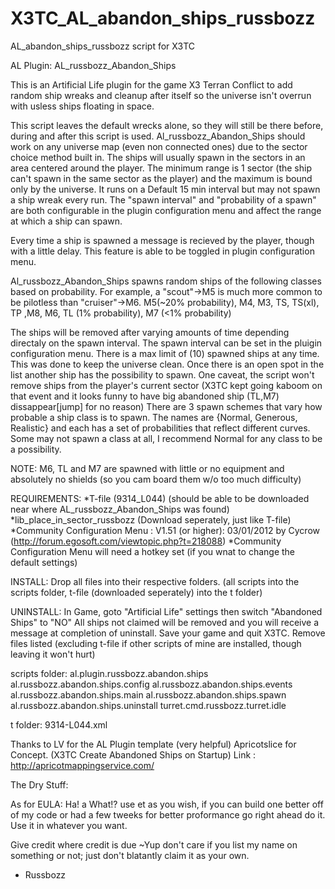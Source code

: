 X3TC_AL_abandon_ships_russbozz
==============================

AL_abandon_ships_russbozz script for X3TC


AL Plugin: AL_russbozz_Abandon_Ships

This is an Artificial Life plugin for the game X3 Terran Conflict to add random ship wreaks and cleanup after itself so the universe isn't overrun with usless ships floating in space.



This script leaves the default wrecks alone, so they will still be there before, during and after this script is used.
Al_russbozz_Abandon_Ships should work on any universe map (even non connected ones) due to the sector choice method built in. The ships will usually spawn in the sectors in an area centered around the player. The minimum range  is 1 sector (the ship can't spawn in the same sector as the player) and the maximum is bound only by the universe.
It runs on a Default 15 min interval but may not spawn a ship wreak every run. 
The "spawn interval" and "probability of a spawn" are both configurable in the plugin configuration menu and affect the range at which a ship can spawn. 

Every time a ship is spawned a message is recieved by the player, though with a little delay. This feature is able to be toggled in plugin configuration menu.

Al_russbozz_Abandon_Ships spawns random ships of the following classes based on probability. For example, a "scout"->M5 is much more common to be pilotless than "cruiser"->M6.
M5(~20% probability), M4, M3, TS, TS(xl), TP ,M8, M6, TL (1% probability), M7 (<1% probability)



The ships will be removed after varying amounts of time depending directaly on the spawn interval. The spawn interval can be set in the pluigin configuration menu.
There is a max limit of (10) spawned ships at any time. This was done to keep the universe clean. Once there is an open spot in the list another ship has the possibility to spawn.
One caveat, the script won't remove ships from the player's current sector (X3TC kept going kaboom on that event and it looks funny to have big abandoned ship (TL,M7) dissappear[jump] for no reason)
There are 3 spawn schemes that vary how probable a ship class is to spawn. The names are {Normal, Generous, Realistic} and each has a set of probabilities that reflect different curves. Some may not spawn a class at all, I recommend Normal for any class to be a possibility.



NOTE:
M6, TL and M7 are spawned with little or no equipment and absolutely no shields (so you cam board them w/o too much difficulty)


REQUIREMENTS:
*T-file (9314_L044) (should be able to be downloaded near where AL_russbozz_Abandon_Ships was found)
*lib_place_in_sector_russbozz (Download seperately, just like T-file)
*Community Configuration Menu : V1.51 (or higher): 03/01/2012 by Cycrow (http://forum.egosoft.com/viewtopic.php?t=218088)
*Community Configuration Menu will need a hotkey set (if you wnat to change the default settings)



INSTALL:
Drop all files into their respective folders. (all scripts into the scripts folder, t-file (downloaded seperately) into the t folder)



UNINSTALL:
In Game, goto "Artificial Life" settings then switch "Abandoned Ships" to "NO"
All ships not claimed will be removed and you will receive a message at completion of uninstall.
Save your game and quit X3TC.
Remove files listed (excluding t-file if other scripts of mine are installed, though leaving it won't hurt)

scripts folder:
al.plugin.russbozz.abandon.ships
al.russbozz.abandon.ships.config
al.russbozz.abandon.ships.events
al.russbozz.abandon.ships.main
al.russbozz.abandon.ships.spawn
al.russbozz.abandon.ships.uninstall
turret.cmd.russbozz.turret.idle

t folder:
9314-L044.xml



Thanks to
LV for the AL Plugin template (very helpful)
Apricotslice for Concept. (X3TC Create Abandoned Ships on Startup) Link : http://apricotmappingservice.com/



The Dry Stuff:

As for EULA:
Ha! a What!? use et as you wish, if you can build one better off of my code or had a few tweeks for better proformance go right ahead do it.  Use it in whatever you want.

Give credit where credit is due
~Yup don't care if you list my name on something or not; just don't blatantly claim it as your own.

- Russbozz

